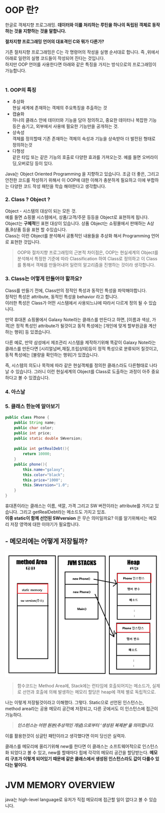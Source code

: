  # OOP 란?
한글로 객체지향 프로그래밍. 
**데이터와 이를 처리하는 루틴을 하나의 독립된 객체로 동작하는 것을 지향하는 것을 말합니다.**

**절차지향 프로그래밍 언어의 대표격인 C와 뭐가 다른가?**  

기존 절차지향 프로그래밍은 C는 각 명령어의 작성을 실행 순서대로 합니다. 즉 ,위에서 아래로 일련의 실행 코드들이 작성되어 진다는 것입니다.  
하지만 OOP 언어를 사용한다면 아래와 같은 특징을 가지는 방식으로의 프로그래밍이 가능합니다.
<br/><br/>

### 1. OOP의 특징
- 추상화  
현실 세계에 존재하는 객체의 주요특징을 추출하는 것
- 캡슐화  
하나의 클래스 안에 데이터와 기능을 담아 정의하고, 중요한 데이터나 복잡한 기능등은 숨기고, 외부에서 사용에 필요한 기능만을 공개하는 것.
- 상속성  
객체를 정의할때 기존 존재하는 객체의 속성과 기능을 상속받아 더 발전된 형태로 정의하는것
- 다형성  
같은 타입 또는 같은 기능의 호출로 다양한 효과를 가져오는것. 예를 들면 오버라이딩,오버로딩 등이 있다.


Java는 Object Oriented Programming 을 지향하고 있습니다.
조금 더 좋은, 그리고 안전한 코드를 작성하기 위해서 이 OOP에 대한 이해가 충분하게 필요하고 이에 부합하는 다양한 코드 작성 패턴을 학습 해야한다고 생각합니다.
  


### 2. Class ? Object ?
Object - 시스템의 대상이 되는 모든 것.  
예를 들면 쇼핑몰 시스템에서, 상품/고객/주문 등등을 Object로 표현하게 됩니다.   
Object는 **구체적**인 표현 대상이 있습니다. 상품 Object는 쇼핑몰에서 판매하는 A상품,B상품 등을 표현 할 수있습니다.  
Class는 이런 Object를 분석해서 공통적인 내용들을 추상화 해서 Programming 언어로 표현한 것입니다. 


> OOP와 절차지향 프로그래밍의 근본적 차이점은, OOP는 현실세계의 Object를 분석해서 특정한 기준에 따라 Classification 하여 Class로 정의하고 이 Class 를 통해서 객체를 만들어내어 일련의 알고리즘을 진행하는 것이라 생각합니다.


### 3. Class는 어떻게 만들어야 할까요?
Class를 만들기 전에, Class만의 정적인 특성과 동적인 특성을 파악해야합니다.  
정적인 특성은 attribute, 동적인 특성을 behavior 라고 합니다.  
이러한 특성은 Class가 어떤 시스템에서 사용되느냐에 따라서 다르게 정의 될 수 있습니다.

만약 휴대폰 쇼핑몰에서 Galaxy Note라는 클래스를 만든다고 하면, [이름과 색상, 가격]은 정적 특성인 attribute가 될것이고 동적 특성에는 [개인에 맞게 할부원금을 계산하는 행위] 등 있겠습니다.

다른 예로, 만약 삼성에서 제조관리 시스템을 제작하기위해 똑같이 Galaxy Note라는 클래스를 만든다면 [시리얼넘버,재질,조립상태]등이 정적 특성으로 분류되어 질것이고, 동적 특성에는 [불량을 확인하는 행위]가 있겠습니다.

즉, 시스템의 의도나 목적에 따라 같은 현실객체를 정의한 클래스라도 다른형태로 나타날 수 있습니다.
그러니 이런 현실세계의 Object를 Class로 도출하는 과정이 아주 중요 하다고 볼 수 있겠습니다.


### 4. 아스날


### 5. 클래스 한눈에 알아보기
```java
public class Phone {
    public String name;
    public char color;
    public int price;
    public static double SWversion;

    public int getRealDebt(){ 
        return 10000;
    }
    public phone(){
        this.name="galaxy";
        this.color="black";
        this.price="1000";
        this.SWversion="1.0";
    }
}
```
휴대폰이라는 클래스는 이름, 색깔, 가격 그리고 SW 버전이라는 attribute를 가지고 있습니다. 그리고 getRealDebt라는 메소드도 가지고 있죠.  
**이중 static이 함께 선언된 SWversion** 은 무슨 의미일까요? 이를 알기위해서는 메모리 저장 영역에 대한 이야기가 필요합니다.

## - 메모리에는 어떻게 저장될까?
![메모리](./instance_memory.png)

> 함수코드는 Method Area에, Stack에는 런타임에 호출되어지는 메소드가, 실제로 선언과 호출에 의해 발생하는 메모리 할당은 heap에 객체 별로 독립적으로.

나는 이렇게 저장될것이라고 이해했다.
그렇다. Static으로 선언된 인스턴스는, method area라는 공용 메모리 공간에 저장되고, 다른 곳에서도 이 인스턴스에 접근이 가능하다.
>***인스턴스는 어떤 원본(추상적인 개념)으로부터 ‘생성된 복제본’을 의미합니다.***

이를 활용한것이 싱글턴 패턴이라고 생각했다면 이미 당신은 실력자.

클래스를 메모리에 올리기위해 new를 한다면 이 클래스는 소프트웨어적으로 인스턴스화 되었다고 볼 수 있고, new를 할때마다 힙에 각각의 메모리 공간을 할당받는다. 
**메모리 구조가 이렇게 되어있기 때문에 같은 클래스에서 생성된 인스턴스라도 값이 다를수 있다는 말이다.**


# JVM MEMORY OVERVIEW
java는 high-level language로 유저가 직접 메모리에 접근할 일이 없다고 볼 수 있습니다.

